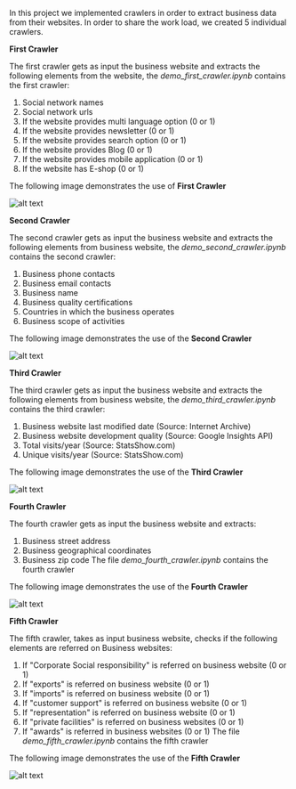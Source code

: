 In this project we implemented crawlers in order to extract business data from their websites. In order to share the work load, we created 5 individual crawlers.

**First Crawler**

The first crawler gets as input the business website and extracts the following elements from the website, the *demo_first_crawler.ipynb* contains the first crawler:
1. Social network names
2. Social network urls
3. If the website provides multi language option (0 or 1)
4. If the website provides newsletter (0 or 1)
5. If the website provides search option (0 or 1)
6. If the website provides Blog (0 or 1)
7. If the website provides mobile application (0 or 1)
8. If the website has E-shop (0 or 1)

The following image demonstrates the use of **First Crawler**

![alt text](https://user-images.githubusercontent.com/29201775/31721822-1882895c-b423-11e7-9600-0a0708368a9c.PNG)


**Second Crawler**

The second crawler gets as input the business website and extracts the following elements from business website, the *demo_second_crawler.ipynb* contains the second crawler:
1. Business phone contacts
2. Business email contacts
3. Business name
4. Business quality certifications
5. Countries in which the business operates
6. Business scope of activities

The following image demonstrates the use of the **Second Crawler**

![alt text](https://user-images.githubusercontent.com/29201775/31721839-21b7b90c-b423-11e7-99a0-6a08644181ee.PNG)


**Third Crawler**

The third crawler gets as input the business website and extracts the following elements from business website, the *demo_third_crawler.ipynb* contains the third crawler:
1. Business website last modified date (Source: Internet Archive)
2. Business website development quality (Source: Google Insights API)
3. Total visits/year (Source: StatsShow.com)
4. Unique visits/year (Source: StatsShow.com)

The following image demonstrates the use of the **Third Crawler**

![alt text](https://user-images.githubusercontent.com/29201775/31721844-244807a8-b423-11e7-9fc5-d6293b3dc432.PNG)


**Fourth Crawler**

The fourth crawler gets as input the business website and extracts:
1. Business street address
2. Business geographical coordinates
3. Business zip code
The file *demo_fourth_crawler.ipynb* contains the fourth crawler

The following image demonstrates the use of the **Fourth Crawler**

![alt text](https://user-images.githubusercontent.com/29201775/31721847-25a160e0-b423-11e7-96fb-4ebf1e4e3e74.PNG)

**Fifth Crawler**

The fifth crawler, takes as input business website, checks if the following elements are referred on Business websites:
1. If "Corporate Social responsibility" is referred on business website (0 or 1)
2. If "exports" is referred on business website (0 or 1)
3. If "imports" is referred on business website (0 or 1)
4. If "customer support" is referred on business website (0 or 1)
5. If "representation" is referred on business website (0 or 1)
6. If "private facilities" is referred on business websites (0 or 1)
7. If "awards" is referred in business websites (0 or 1)
The file *demo_fifth_crawler.ipynb* contains the fifth crawler

The following image demonstrates the use of the **Fifth Crawler**

![alt text](https://user-images.githubusercontent.com/29201775/31721848-26b171b4-b423-11e7-9751-a250e70b5a75.PNG)

